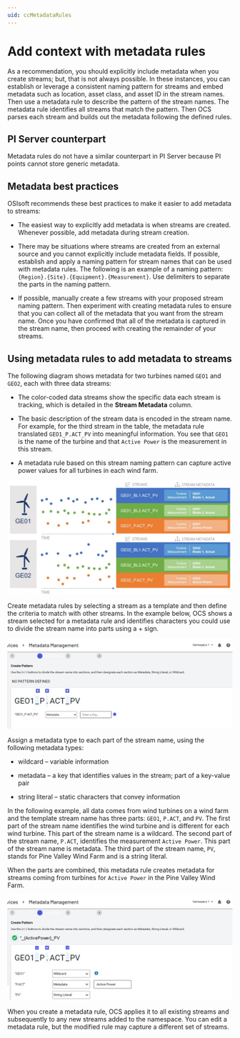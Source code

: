 ```yaml
---
uid: ccMetadataRules
---
```


# Add context with metadata rules

As a recommendation, you should explicitly include metadata when you create streams; but, that is not always possible. In these instances, you can establish or leverage a consistent naming pattern for streams and embed metadata such as location, asset class, and asset ID in the stream names. Then use a metadata rule to describe the pattern of the stream names. The metadata rule identifies all streams that match the pattern. Then OCS parses each stream and builds out the metadata following the defined rules. 
<!-- Angela Flores 6/11/21 -Having read through the topic, I don't understand how you could use a metadata rule to "establish a consistent naming pattern". It seems like if the naming pattern is consistent, you can use metadata rules to decode the information stored in the name. Also, this topic talks about creating metadata rules and how they are applied to data streams, but then what? Where do I see this information? How does it help me? -->

## PI Server counterpart

Metadata rules do not have a similar counterpart in PI Server because PI points cannot store generic metadata. <!--If a similar feature existed in PI Server, it might be a tool that runs against a list of PI points and fills in their point attributes by parsing out different parts of a structured PI point name.--> <!-- Angela Flores 6/11/21 - I don't think the second sentence adds value. It is talking about a hypothetical tool. -->

## Metadata best practices  

OSIsoft recommends these best practices to make it easier to add metadata to streams:

- The easiest way to explicitly add metadata is when streams are created. Whenever possible, add metadata during stream creation.

- There may be situations where streams are created from an external source and you cannot explicitly include metadata fields. If possible, establish and apply a naming pattern for stream names that can be used with metadata rules.  The following is an example of a naming pattern: `{Region}.{Site}.{Equipment}.{Measurement}`. Use delimiters to separate the parts in the naming pattern. 

- If possible, manually create a few streams with your proposed stream naming pattern. Then experiment with creating metadata rules to ensure that you can collect all of the metadata that you want from the stream name. Once you have confirmed that all of the metadata is captured in the stream name, then proceed with creating the remainder of your streams.

## Using metadata rules to add metadata to streams

The following diagram shows metadata for two turbines named `GEO1` and `GEO2`, each with three data streams:

- The color-coded data streams show the specific data each stream is tracking, which is detailed in the **Stream Metadata** column.

- The basic description of the stream data is encoded in the stream name. For example, for the third stream in the table, the metadata rule translated `GEO1_P.ACT_PV` into meaningful information. You see that `GEO1` is the name of the turbine and that `Active Power` is the measurement in this stream.  

- A metadata rule based on this stream naming pattern can capture active power values for all turbines in each wind farm. 

![Metadata and streams](images/streams.jpg) 

Create metadata rules by selecting a stream as a template and then define the criteria to match with other streams. In the example below, OCS shows a stream selected for a metadata rule and identifies characters you could use to divide the stream name into parts using a + sign. 

![Adding metadata](images/metadata1.png)

Assign a metadata type to each part of the stream name, using the following metadata types:

- wildcard – variable information

- metadata – a key that identifies values in the stream; part of a key-value pair

- string literal – static characters that convey information

In the following example, all data comes from wind turbines on a wind farm and the template stream name has three parts: `GEO1`, `P.ACT`, and `PV`. The first part of the stream name identifies the wind turbine and is different for each wind turbine. This part of the stream name is a wildcard. The second part of the stream name, `P.ACT`, identifies the measurement `Active Power`. This part of the stream name is metadata. The third part of the stream name, `PV`, stands for Pine Valley Wind Farm and is a string literal. 

When the parts are combined, this metadata rule creates metadata for streams coming from turbines for `Active Power` in the Pine Valley Wind Farm.

![Adding metadata to streams](images/metadata2.png)
 
When you create a metadata rule, OCS applies it to all existing streams and subsequently to any new streams added to the namespace. You can edit a metadata rule, but the modified rule may capture a different set of streams.

